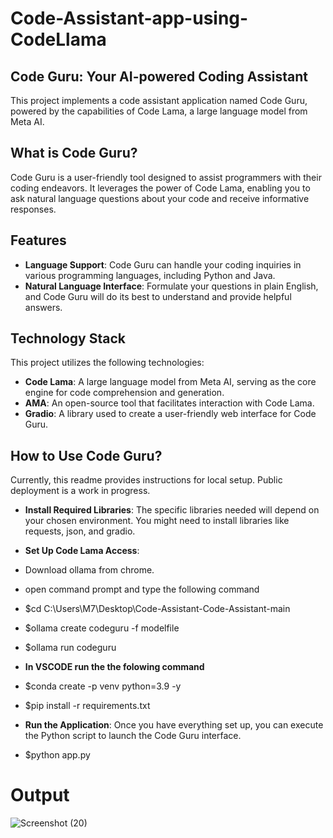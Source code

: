 # Code-Assistant-app-using-CodeLlama

## Code Guru: Your AI-powered Coding Assistant
This project implements a code assistant application named Code Guru, powered by the capabilities of Code Lama, a large language model from Meta AI.

## What is Code Guru?
Code Guru is a user-friendly tool designed to assist programmers with their coding endeavors. It leverages the power of Code Lama, enabling you to ask natural language questions about your code and receive informative responses.

## Features
- **Language Support**: Code Guru can handle your coding inquiries in various programming languages, including Python and Java.
- **Natural Language Interface**: Formulate your questions in plain English, and Code Guru will do its best to understand and provide helpful answers.
## Technology Stack
  This project utilizes the following technologies:

- **Code Lama**: A large language model from Meta AI, serving as the core engine for code comprehension and generation.
- **AMA**: An open-source tool that facilitates interaction with Code Lama.
- **Gradio**: A library used to create a user-friendly web interface for Code Guru.
## How to Use Code Guru?
Currently, this readme provides instructions for local setup. Public deployment is a work in progress.

- **Install Required Libraries**:
The specific libraries needed will depend on your chosen environment. You might need to install libraries like requests, json, and gradio.

- **Set Up Code Lama Access**:
- Download ollama from chrome.
- open command prompt and type the following command
- $cd C:\Users\M7\Desktop\Code-Assistant-Code-Assistant-main
- $ollama create codeguru -f modelfile
- $ollama run codeguru
  
- **In VSCODE run the the folowing command**
- $conda create -p  venv python=3.9 -y
 - $pip install -r requirements.txt

 - **Run the Application**:
Once you have everything set up, you can execute the Python script to launch the Code Guru interface.
- $python app.py

# Output

![Screenshot (20)](https://github.com/m7azhar/Code-Assistant-app-using-CodeLlama/assets/102148274/16febcad-3c4b-4bed-a228-e4921ea63083)
